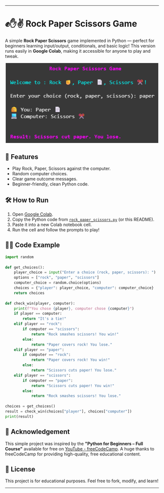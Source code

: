 

---

# ✊✋✌️ Rock Paper Scissors Game

A simple **Rock Paper Scissors** game implemented in Python — perfect for beginners learning input/output, conditionals, and basic logic!
This version runs easily in **Google Colab**, making it accessible for anyone to play and tweak.
<p align="center">
  <img src="Screenshot 2025-06-19 173201.png" alt="Demo Screenshot" width="500"/>
</p>

## 📌 Features

* Play Rock, Paper, Scissors against the computer.
* Random computer choices.
* Clear game outcome messages.
* Beginner-friendly, clean Python code.

## 🛠️ How to Run

1. Open [Google Colab](https://colab.research.google.com/).
2. Copy the Python code from [`rock_paper_scissors.py`](./rock_paper_scissors.py) (or this README).
3. Paste it into a new Colab notebook cell.
4. Run the cell and follow the prompts to play!

## 🧑‍💻 Code Example

```python
import random

def get_choices():
    player_choice = input("Enter a choice (rock, paper, scissors): ")
    options = ["rock", "paper", "scissors"]
    computer_choice = random.choice(options)
    choices = {"player": player_choice, "computer": computer_choice}
    return choices

def check_win(player, computer):
    print(f"You chose {player}, computer chose {computer}")
    if player == computer:
        return "It's a tie!"
    elif player == "rock":
        if computer == "scissors":
            return "Rock smashes scissors! You win!"
        else:
            return "Paper covers rock! You lose."
    elif player == "paper":
        if computer == "rock":
            return "Paper covers rock! You win!"
        else:
            return "Scissors cuts paper! You lose."
    elif player == "scissors":
        if computer == "paper":
            return "Scissors cuts paper! You win!"
        else:
            return "Rock smashes scissors! You lose."

choices = get_choices()
result = check_win(choices["player"], choices["computer"])
print(result)
```

## 🙏 Acknowledgement

This simple project was inspired by the **"Python for Beginners – Full Course"** available for free on [YouTube - freeCodeCamp](https://www.youtube.com/watch?v=rfscVS0vtbw).
A huge thanks to freeCodeCamp for providing high-quality, free educational content.

## 📄 License

This project is for educational purposes. Feel free to fork, modify, and learn!

---
